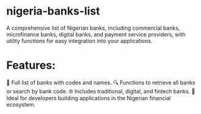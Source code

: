 # nigeria-banks-list
A comprehensive list of Nigerian banks, including commercial banks, microfinance banks, digital banks, and payment service providers, with utility functions for easy integration into your applications.

# Features:
🏦 Full list of banks with codes and names.
🔍 Functions to retrieve all banks or search by bank code.
🌐 Includes traditional, digital, and fintech banks.
🚀 Ideal for developers building applications in the Nigerian financial ecosystem.

